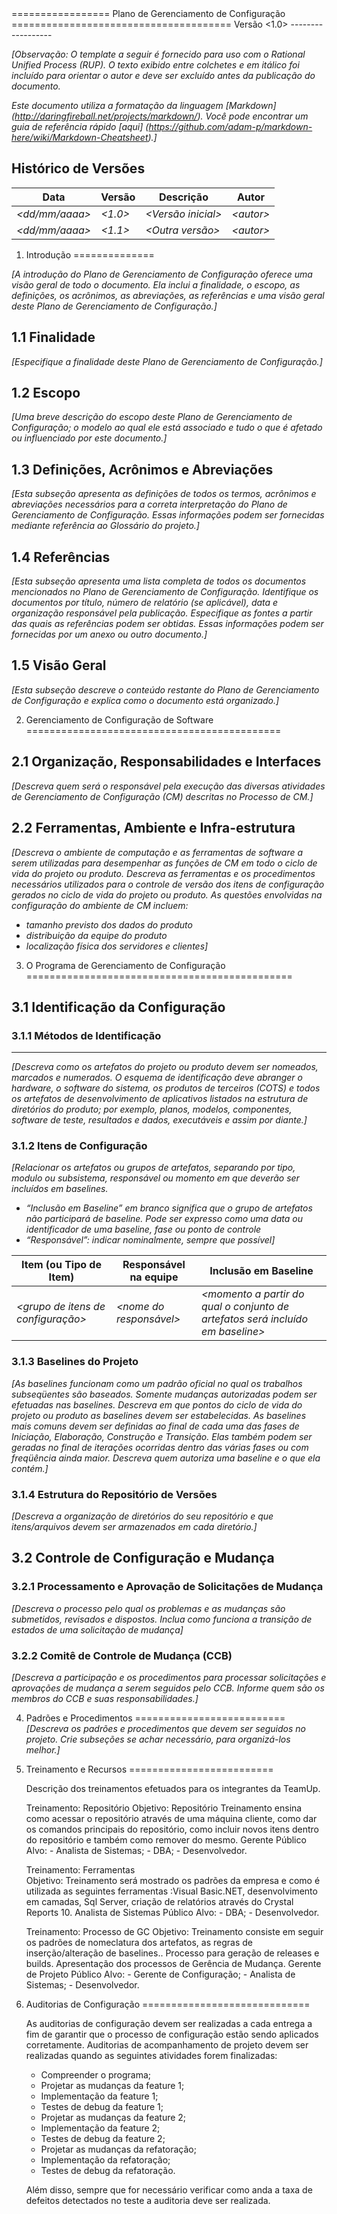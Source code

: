 <Nome do Projeto>
=================
Plano de Gerenciamento de Configuração
======================================
Versão &lt;1.0&gt;
------------------

_[Observação: O template a seguir é fornecido para uso com o Rational Unified Process (RUP).  O texto exibido entre colchetes e em itálico foi incluído para orientar o autor e deve ser excluído antes da publicação do documento._

_Este documento utiliza a formatação da linguagem [Markdown] (http://daringfireball.net/projects/markdown/). Você pode encontrar um guia de referência rápido [aqui] (https://github.com/adam-p/markdown-here/wiki/Markdown-Cheatsheet).]_

Histórico de Versões
--------------------

|Data                |Versão       |Descrição               |Autor          |
|--------------------|-------------|------------------------|---------------|
|_&lt;dd/mm/aaaa&gt;_|_&lt;1.0&gt;_|_&lt;Versão inicial&gt;_|_&lt;autor&gt;_|
|_&lt;dd/mm/aaaa&gt;_|_&lt;1.1&gt;_|_&lt;Outra versão&gt;_  |_&lt;autor&gt;_|



1. Introdução
==============

_[A introdução do Plano de Gerenciamento de Configuração  oferece uma visão geral de todo o documento. 
Ela inclui a finalidade, o escopo, as definições, os acrônimos, as abreviações, as referências e uma visão geral deste
Plano de Gerenciamento de Configuração.]_

1.1 Finalidade
---------------
_[Especifique a finalidade deste Plano de Gerenciamento de Configuração.]_

1.2 Escopo
----------
_[Uma breve descrição do escopo deste Plano de Gerenciamento de Configuração; o modelo ao qual ele está associado e tudo o que é afetado ou influenciado por este documento.]_

1.3 Definições, Acrônimos e Abreviações
---------------------------------------
_[Esta subseção apresenta as definições de todos os termos, acrônimos e abreviações necessários para a correta interpretação do Plano de Gerenciamento de Configuração.  Essas informações podem ser fornecidas mediante referência ao Glossário do projeto.]_

1.4 Referências
---------------
_[Esta subseção apresenta uma lista completa de todos os documentos mencionados no Plano de Gerenciamento de Configuração. Identifique os documentos por título, número de relatório (se aplicável), data e organização responsável pela publicação. Especifique as fontes a partir das quais as referências podem ser obtidas. Essas informações podem ser fornecidas por um anexo ou outro documento.]_

1.5 Visão Geral
---------------
_[Esta subseção descreve o conteúdo restante do Plano de Gerenciamento de Configuração e explica como o documento está organizado.]_



2. Gerenciamento de Configuração de Software
============================================

2.1 Organização, Responsabilidades e Interfaces
------------------------------------------------
_[Descreva quem será o responsável pela execução das diversas atividades de Gerenciamento de Configuração (CM) descritas no Processo de CM.]_

2.2 Ferramentas, Ambiente e Infra-estrutura
-------------------------------------------
_[Descreva o ambiente de computação e as ferramentas de software a serem utilizadas para desempenhar as funções de CM em todo o ciclo de vida do projeto ou produto._
_Descreva as ferramentas e os procedimentos necessários utilizados para o controle de versão dos itens de configuração gerados no ciclo de vida do projeto ou produto._
_As questões envolvidas na configuração do ambiente de CM incluem:_
* _tamanho previsto dos dados do produto_
* _distribuição da equipe do produto_
* _localização física dos servidores e clientes]_
 


3. O Programa de Gerenciamento de Configuração
==============================================

3.1 Identificação da Configuração
---------------------------------
### 3.1.1 Métodos de Identificação
----------------------------------
_[Descreva como os artefatos do projeto ou produto devem ser nomeados, marcados e numerados. O esquema de identificação deve abranger o hardware, o software do sistema, os produtos de terceiros (COTS) e todos os artefatos de desenvolvimento de aplicativos listados na estrutura de diretórios do produto; por exemplo, planos, modelos, componentes, software de teste, resultados e dados, executáveis e assim por diante.]_

### 3.1.2 Itens de Configuração
_[Relacionar os artefatos ou grupos de artefatos, separando por tipo, modulo ou subsistema, responsável ou momento em que deverão ser incluídos em baselines._
* _“Inclusão em Baseline” em branco significa que o grupo de artefatos não participará de baseline. Pode ser expresso como uma data ou identificador de uma baseline, fase ou ponto de controle_
* _“Responsável”: indicar nominalmente, sempre que possível]_

| Item (ou Tipo de Item)                 | Responsável na equipe	     | Inclusão em Baseline |
|----------------------------------------|-----------------------------|----------------------|
|_&lt;grupo de itens de configuração&gt;_|_&lt;nome do responsável&gt;_|_&lt;momento a partir do qual o conjunto de artefatos será incluído em baseline&gt;_|


### 3.1.3 Baselines do Projeto

_[As baselines funcionam como um padrão oficial no qual os trabalhos subseqüentes são baseados. Somente mudanças autorizadas podem ser efetuadas nas baselines._
_Descreva em que pontos do ciclo de vida do projeto ou produto as baselines devem ser estabelecidas. As baselines mais comuns devem ser definidas ao final de cada uma das fases de Iniciação, Elaboração, Construção e Transição. Elas também podem ser geradas no final de iterações ocorridas dentro das várias fases ou com freqüência ainda maior._
_Descreva quem autoriza uma baseline e o que ela contém.]_

### 3.1.4 Estrutura do Repositório de Versões
_[Descreva a organização de diretórios do seu repositório e que itens/arquivos devem ser armazenados em cada diretório.]_

3.2 Controle de Configuração e Mudança
--------------------------------------

### 3.2.1 Processamento e Aprovação de Solicitações de Mudança
_[Descreva o processo pelo qual os problemas e as mudanças são submetidos, revisados e dispostos. Inclua como funciona a transição de estados de uma solicitação de mudança]_

### 3.2.2 Comitê de Controle de Mudança (CCB)
_[Descreva a participação e os procedimentos para processar solicitações e aprovações de mudança a serem seguidos pelo CCB. Informe quem são os membros do CCB e suas responsabilidades.]_



4. Padrões e Procedimentos
==========================
_[Descreva os padrões e procedimentos que devem ser seguidos no projeto. Crie subseções se achar necessário, para organizá-los melhor.]_



5. Treinamento e Recursos
=========================

    Descrição dos treinamentos efetuados para os integrantes da TeamUp.

    Treinamento: Repositório
    Objetivo: Repositório	Treinamento ensina como acessar o repositório através de uma máquina cliente, como dar os comandos principais do repositório,  como incluir novos itens dentro do repositório e também como remover do mesmo.	Gerente
    Público Alvo: - Analista de Sistemas;
                  - DBA;
                  - Desenvolvedor.

    Treinamento: Ferramentas	
    Objetivo: Treinamento será mostrado os padrões da empresa e como é utilizada as seguintes ferramentas :Visual Basic.NET, desenvolvimento em camadas, Sql Server, criação de relatórios através do Crystal Reports 10.	Analista de Sistemas
    Público Alvo: - DBA;
                  - Desenvolvedor.

    Treinamento: Processo de GC
	Objetivo: Treinamento consiste em seguir os padrões de nomeclatura dos artefatos, as regras de inserção/alteração de baselines.. Processo para geração de releases e builds. Apresentação dos processos de Gerência de Mudança.	Gerente de Projeto
     Público Alvo: - Gerente de Configuração;
                   - Analista de Sistemas;
                   - Desenvolvedor.


6. Auditorias de Configuração
=============================
	
	As auditorias de configuração devem ser realizadas a cada entrega a fim de garantir que o processo de configuração estão sendo aplicados corretamente.
	Auditorias de acompanhamento de projeto devem ser realizadas quando as seguintes atividades forem finalizadas:
	
	- Compreender o programa;
    - Projetar as mudanças da feature 1;
    - Implementação da feature 1;
    - Testes de debug da feature 1;
    - Projetar as mudanças da feature 2;
    - Implementação da feature 2;
    - Testes de debug da feature 2;
    - Projetar as mudanças da refatoração;
    - Implementação da refatoração;
    - Testes de debug da refatoração.

    Além disso, sempre que for necessário verificar como anda a taxa de defeitos detectados no teste a auditoria deve ser realizada.